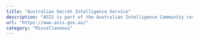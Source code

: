```yaml
---
title: "Australian Secret Intelligence Service"
description: "ASIS is part of the Australian Intelligence Community responsible for the collection of foreign intelligence, including both counter-intelligence and liaising with the intelligence agencies of other countries."
url: "https://www.asis.gov.au/"
category: "Miscellaneous"
---
```

